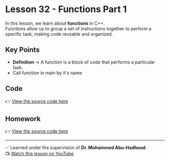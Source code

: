 # Lesson 32 - Functions Part 1  

In this lesson, we learn about **functions** in C++.  
Functions allow us to group a set of instructions together to perform a specific task, making code reusable and organized.

## Key Points
- **Definition** → A function is a block of code that performs a particular task.
- Call function in main by it's name 

## Code
👉 [View the source code here](./Lesson_32_Functions_part_1.cpp)  

## Homework
👉 [View the source code here](./Homework_Leesson_32.cpp)

---

✅ Learned under the supervision of **Dr. Mohammed Abu-Hadhoud**.  
📺 [Watch this lesson on YouTube](https://www.youtube.com/watch?v=LdANP4iuQxQ&list=PL3X--QIIK-OFIRbOHbOXbcfSAvw198lUy&index=38&pp=iAQB)
